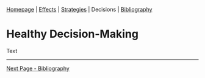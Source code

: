 <!--
Tab 4: Investigate and justify three strategies that adolescents can use to make good decisions and avoid getting caught up with drugs, alcohol, and risky unsafe situations.
-->

[Homepage](README.md) | [Effects](2_Effects.md) | [Strategies](3_Strategies.md) | Decisions | [Bibliography](5_Bibliography.md)

# Healthy Decision-Making

Text

---

[Next Page - Bibliography](5_Bibliography.md)
